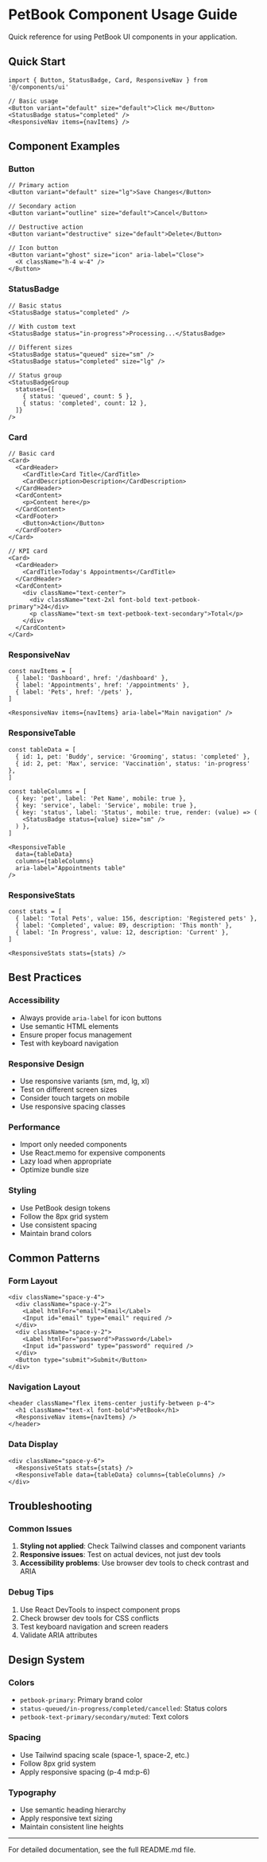 # PetBook Component Usage Guide

Quick reference for using PetBook UI components in your application.

## Quick Start

```tsx
import { Button, StatusBadge, Card, ResponsiveNav } from '@/components/ui'

// Basic usage
<Button variant="default" size="default">Click me</Button>
<StatusBadge status="completed" />
<ResponsiveNav items={navItems} />
```

## Component Examples

### Button

```tsx
// Primary action
<Button variant="default" size="lg">Save Changes</Button>

// Secondary action
<Button variant="outline" size="default">Cancel</Button>

// Destructive action
<Button variant="destructive" size="default">Delete</Button>

// Icon button
<Button variant="ghost" size="icon" aria-label="Close">
  <X className="h-4 w-4" />
</Button>
```

### StatusBadge

```tsx
// Basic status
<StatusBadge status="completed" />

// With custom text
<StatusBadge status="in-progress">Processing...</StatusBadge>

// Different sizes
<StatusBadge status="queued" size="sm" />
<StatusBadge status="completed" size="lg" />

// Status group
<StatusBadgeGroup
  statuses={[
    { status: 'queued', count: 5 },
    { status: 'completed', count: 12 },
  ]}
/>
```

### Card

```tsx
// Basic card
<Card>
  <CardHeader>
    <CardTitle>Card Title</CardTitle>
    <CardDescription>Description</CardDescription>
  </CardHeader>
  <CardContent>
    <p>Content here</p>
  </CardContent>
  <CardFooter>
    <Button>Action</Button>
  </CardFooter>
</Card>

// KPI card
<Card>
  <CardHeader>
    <CardTitle>Today's Appointments</CardTitle>
  </CardHeader>
  <CardContent>
    <div className="text-center">
      <div className="text-2xl font-bold text-petbook-primary">24</div>
      <p className="text-sm text-petbook-text-secondary">Total</p>
    </div>
  </CardContent>
</Card>
```

### ResponsiveNav

```tsx
const navItems = [
  { label: 'Dashboard', href: '/dashboard' },
  { label: 'Appointments', href: '/appointments' },
  { label: 'Pets', href: '/pets' },
]

<ResponsiveNav items={navItems} aria-label="Main navigation" />
```

### ResponsiveTable

```tsx
const tableData = [
  { id: 1, pet: 'Buddy', service: 'Grooming', status: 'completed' },
  { id: 2, pet: 'Max', service: 'Vaccination', status: 'in-progress' },
]

const tableColumns = [
  { key: 'pet', label: 'Pet Name', mobile: true },
  { key: 'service', label: 'Service', mobile: true },
  { key: 'status', label: 'Status', mobile: true, render: (value) => (
    <StatusBadge status={value} size="sm" />
  ) },
]

<ResponsiveTable
  data={tableData}
  columns={tableColumns}
  aria-label="Appointments table"
/>
```

### ResponsiveStats

```tsx
const stats = [
  { label: 'Total Pets', value: 156, description: 'Registered pets' },
  { label: 'Completed', value: 89, description: 'This month' },
  { label: 'In Progress', value: 12, description: 'Current' },
]

<ResponsiveStats stats={stats} />
```

## Best Practices

### Accessibility

- Always provide `aria-label` for icon buttons
- Use semantic HTML elements
- Ensure proper focus management
- Test with keyboard navigation

### Responsive Design

- Use responsive variants (sm, md, lg, xl)
- Test on different screen sizes
- Consider touch targets on mobile
- Use responsive spacing classes

### Performance

- Import only needed components
- Use React.memo for expensive components
- Lazy load when appropriate
- Optimize bundle size

### Styling

- Use PetBook design tokens
- Follow the 8px grid system
- Use consistent spacing
- Maintain brand colors

## Common Patterns

### Form Layout

```tsx
<div className="space-y-4">
  <div className="space-y-2">
    <Label htmlFor="email">Email</Label>
    <Input id="email" type="email" required />
  </div>
  <div className="space-y-2">
    <Label htmlFor="password">Password</Label>
    <Input id="password" type="password" required />
  </div>
  <Button type="submit">Submit</Button>
</div>
```

### Navigation Layout

```tsx
<header className="flex items-center justify-between p-4">
  <h1 className="text-xl font-bold">PetBook</h1>
  <ResponsiveNav items={navItems} />
</header>
```

### Data Display

```tsx
<div className="space-y-6">
  <ResponsiveStats stats={stats} />
  <ResponsiveTable data={tableData} columns={tableColumns} />
</div>
```

## Troubleshooting

### Common Issues

1. **Styling not applied**: Check Tailwind classes and component variants
2. **Responsive issues**: Test on actual devices, not just dev tools
3. **Accessibility problems**: Use browser dev tools to check contrast and ARIA

### Debug Tips

1. Use React DevTools to inspect component props
2. Check browser dev tools for CSS conflicts
3. Test keyboard navigation and screen readers
4. Validate ARIA attributes

## Design System

### Colors

- `petbook-primary`: Primary brand color
- `status-queued/in-progress/completed/cancelled`: Status colors
- `petbook-text-primary/secondary/muted`: Text colors

### Spacing

- Use Tailwind spacing scale (space-1, space-2, etc.)
- Follow 8px grid system
- Apply responsive spacing (p-4 md:p-6)

### Typography

- Use semantic heading hierarchy
- Apply responsive text sizing
- Maintain consistent line heights

---

For detailed documentation, see the full README.md file.
